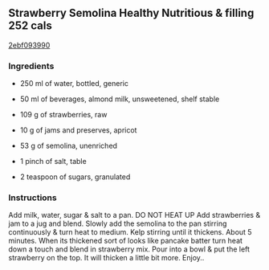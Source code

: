 ## Strawberry Semolina Healthy Nutritious & filling 252 cals

[2ebf093990](https://cookpad.com/us/recipes/341401-strawberry-semolina-healthy-nutritious-filling-252-cals)

### Ingredients

 - 250 ml of water, bottled, generic

 - 50 ml of beverages, almond milk, unsweetened, shelf stable

 - 109 g of strawberries, raw

 - 10 g of jams and preserves, apricot

 - 53 g of semolina, unenriched

 - 1 pinch of salt, table

 - 2 teaspoon of sugars, granulated

### Instructions

Add milk, water, sugar & salt to a pan. DO NOT HEAT UP Add strawberries & jam to a jug and blend. Slowly add the semolina to the pan stirring continuously & turn heat to medium. Kelp stirring until it thickens. About 5 minutes. When its thickened sort of looks like pancake batter turn heat down a touch and blend in strawberry mix. Pour into a bowl & put the left strawberry on the top. It will thicken a little bit more. Enjoy..